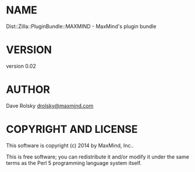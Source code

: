 # NAME

Dist::Zilla::PluginBundle::MAXMIND - MaxMind's plugin bundle

# VERSION

version 0.02

# AUTHOR

Dave Rolsky <drolsky@maxmind.com>

# COPYRIGHT AND LICENSE

This software is copyright (c) 2014 by MaxMind, Inc..

This is free software; you can redistribute it and/or modify it under
the same terms as the Perl 5 programming language system itself.
